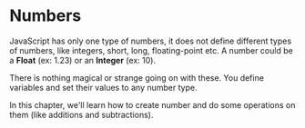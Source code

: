# Numbers

JavaScript has only one type of numbers, it does not define different types of numbers, like integers, short, long, floating-point etc. A number could be a **Float** (ex: 1.23) or an **Integer** (ex: 10).

There is nothing magical or strange going on with these. You define variables and set their values to any number type.

In this chapter, we'll learn how to create number and do some operations on them (like additions and subtractions).